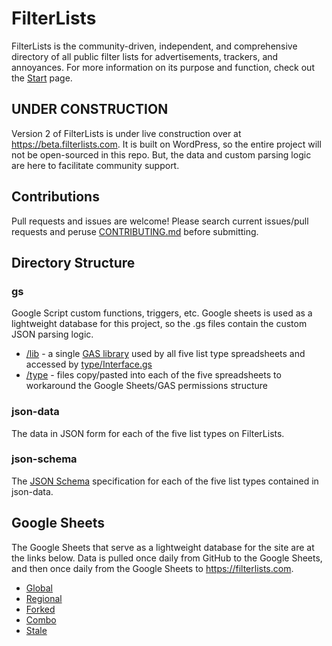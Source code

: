 # FilterLists
FilterLists is the community-driven, independent, and comprehensive directory of all public filter lists for advertisements, trackers, and annoyances. For more information on its purpose and function, check out the [Start](https://filterlists.com/start/) page.

## UNDER CONSTRUCTION
Version 2 of FilterLists is under live construction over at https://beta.filterlists.com. It is built on WordPress, so the entire project will not be open-sourced in this repo. But, the data and custom parsing logic are here to facilitate community support.

## Contributions
Pull requests and issues are welcome! Please search current issues/pull requests and peruse [CONTRIBUTING.md](https://github.com/collinbarrett/FilterLists/blob/master/CONTRIBUTING.md) before submitting.

## Directory Structure
### gs
Google Script custom functions, triggers, etc. Google sheets is used as a lightweight database for this project, so the .gs files contain the custom JSON parsing logic.
 - [/lib](https://github.com/collinbarrett/FilterLists/tree/master/gs/lib) - a single [GAS library](https://developers.google.com/apps-script/guide_libraries) used by all five list type spreadsheets and accessed by [type/Interface.gs](https://github.com/collinbarrett/FilterLists/blob/master/gs/type/Interface.gs)
 - [/type](https://github.com/collinbarrett/FilterLists/tree/master/gs/type) - files copy/pasted into each of the five spreadsheets to workaround the Google Sheets/GAS permissions structure

### json-data
The data in JSON form for each of the five list types on FilterLists.

### json-schema
The [JSON Schema](http://json-schema.org/) specification for each of the five list types contained in json-data.

## Google Sheets
The Google Sheets that serve as a lightweight database for the site are at the links below. Data is pulled once daily from GitHub to the Google Sheets, and then once daily from the Google Sheets to https://filterlists.com.
 - [Global](https://docs.google.com/spreadsheets/d/1RB5zne9-tIoT5mIbAq1c6-5447UI0emWngOaTgjiCAE/edit?usp=sharing)
 - [Regional](https://docs.google.com/spreadsheets/d/1Xb1y9OZ71zjkq5MiBmyCHsvFYdUfVRx6PAnlS93lqd4/edit?usp=sharing)
 - [Forked](https://docs.google.com/spreadsheets/d/1TX29KMGNVxgj7f6TD0RiuMCLfKhM5qVIG1dkNTesV5Y/edit?usp=sharing)
 - [Combo](https://docs.google.com/spreadsheets/d/15OULPbqny8Lc7qtoftDvgIerUt8id6MdlSnIcwpsdJs/edit?usp=sharing)
 - [Stale](https://docs.google.com/spreadsheets/d/17SZKzZSMHfP0rz2xxAb0bGnfxTSkqpYCAyhjHO0cmAM/edit?usp=sharing)
